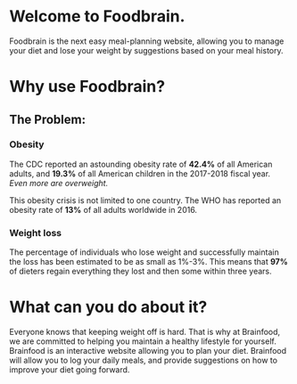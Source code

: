 # Welcome to Foodbrain.

Foodbrain is the next easy meal-planning website, allowing you to manage your diet and lose your weight by suggestions based on your meal history.

# Why use Foodbrain?

## The Problem:

### Obesity
 The CDC reported an astounding obesity rate of **42.4%** of all American adults, and **19.3%** of all American children in the 2017-2018 fiscal year. *Even more are overweight.*

This obesity crisis is not limited to one country. The WHO has reported an obesity rate of **13%** of all adults worldwide in 2016. 

### Weight loss

The percentage of individuals who lose weight and successfully maintain the loss has been estimated to be as small as 1%-3%. This means that **97%** of dieters regain everything they lost and then some within three years.

# What can you do about it?
Everyone knows that keeping weight off is hard. That is why at Brainfood, we are committed to helping you maintain a healthy lifestyle for yourself. Brainfood is an interactive website allowing you to plan your diet. Brainfood will allow you to log your daily meals, and provide suggestions on how to improve your diet going forward.
